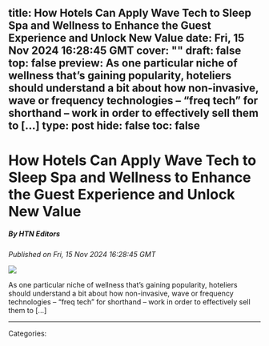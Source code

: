 title: How Hotels Can Apply Wave Tech to Sleep Spa and Wellness to Enhance the Guest Experience and Unlock New Value
date: Fri, 15 Nov 2024 16:28:45 GMT
cover: ""
draft: false
top: false
preview: As one particular niche of wellness that’s gaining popularity, hoteliers should understand a bit about how non-invasive, wave or frequency technologies – “freq tech” for shorthand – work in order to effectively sell them to [...]
type: post
hide: false
toc: false
---

# How Hotels Can Apply Wave Tech to Sleep Spa and Wellness to Enhance the Guest Experience and Unlock New Value
##### By HTN Editors
_Published on Fri, 15 Nov 2024 16:28:45 GMT_

![](https://hoteltechnologynews.com/wp-content/uploads/2024/11/Hotel_Due_Torri_Verona_HealthWellnessCentre_4.jpg)

As one particular niche of wellness that’s gaining popularity, hoteliers should understand a bit about how non-invasive, wave or frequency technologies – “freq tech” for shorthand – work in order to effectively sell them to \[...\]

---
Categories: 
